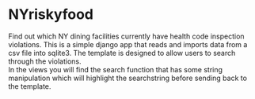 # NYriskyfood
Find out which NY dining facilities currently have health code inspection violations. 
This is a simple django app that reads and imports data from a csv file into sqlite3. 
The template is designed to allow users to search through the violations.  
In the views you will find the search function that has some string manipulation which will highlight the searchstring before sending back to the template. 

